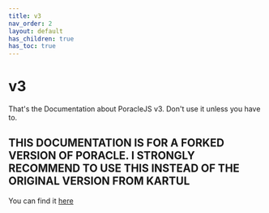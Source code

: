 ```yaml
---
title: v3
nav_order: 2
layout: default
has_children: true
has_toc: true
---
```


# v3

That's the Documentation about PoracleJS v3. Don't use it unless you have to.

## THIS DOCUMENTATION IS FOR A FORKED VERSION OF PORACLE. I STRONGLY RECOMMEND TO USE THIS INSTEAD OF THE ORIGINAL VERSION FROM KARTUL

You can find it [here](https://github.com/BoxService/PoracleJS)
